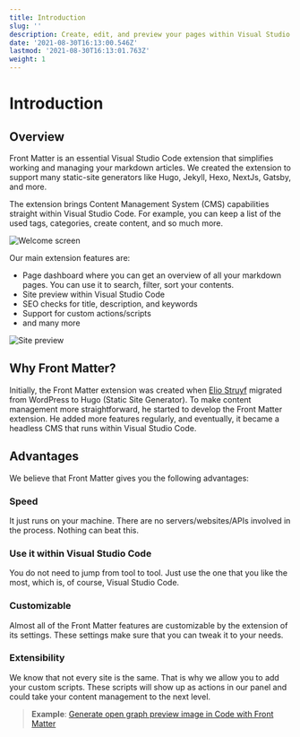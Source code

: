 ```yaml
---
title: Introduction
slug: ''
description: Create, edit, and preview your pages within Visual Studio Code. Front Matter allows you to keep control of your static site without any external tools.
date: '2021-08-30T16:13:00.546Z'
lastmod: '2021-08-30T16:13:01.763Z'
weight: 1
---
```


# Introduction

## Overview

Front Matter is an essential Visual Studio Code extension that simplifies working and managing your markdown articles. We created the extension to support many static-site generators like Hugo, Jekyll, Hexo, NextJs, Gatsby, and more.

The extension brings Content Management System (CMS) capabilities straight within Visual Studio Code. For example, you can keep a list of the used tags, categories, create content, and so much more.

![Welcome screen](/assets/welcome-progress.png)

Our main extension features are:

- Page dashboard where you can get an overview of all your markdown pages. You can use it to search, filter, sort your contents.
- Site preview within Visual Studio Code
- SEO checks for title, description, and keywords
- Support for custom actions/scripts
- and many more

![Site preview](https://res.cloudinary.com/estruyf/image/upload/w_1256/v1631871148/frontmatter/preview-3.2.0.png)

## Why Front Matter?

Initially, the Front Matter extension was created when [Elio Struyf](https://twitter.com/eliostruyf) migrated from WordPress to Hugo (Static Site Generator). To make content management more straightforward, he started to develop the Front Matter extension. He added more features regularly, and eventually, it became a headless CMS that runs within Visual Studio Code.

## Advantages

We believe that Front Matter gives you the following advantages:

### Speed

It just runs on your machine. There are no servers/websites/APIs involved in the process. Nothing can beat this.

### Use it within Visual Studio Code

You do not need to jump from tool to tool. Just use the one that you like the most, which is, of course, Visual Studio Code.

### Customizable

Almost all of the Front Matter features are customizable by the extension of its settings. These settings make sure that you can tweak it to your needs.

### Extensibility

We know that not every site is the same. That is why we allow you to add your custom scripts. These scripts will show up as actions in our panel and could take your content management to the next level. 

> **Example**: [Generate open graph preview image in Code with Front Matter](https://www.eliostruyf.com/generate-open-graph-preview-image-code-front-matter/)